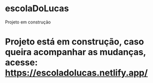 # escolaDoLucas
Projeto em construção
# Projeto está em construção, caso queira acompanhar as mudanças, acesse:  https://escoladolucas.netlify.app/
